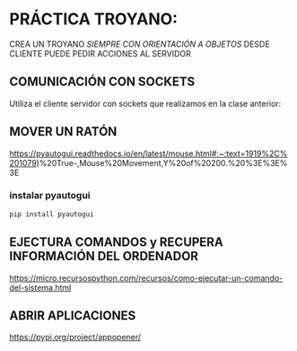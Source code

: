 # PRÁCTICA TROYANO:

CREA UN TROYANO *SIEMPRE CON ORIENTACIÓN A OBJETOS* DESDE CLIENTE PUEDE PEDIR ACCIONES AL SERVIDOR

## COMUNICACIÓN CON SOCKETS
Utiliza el cliente servidor con sockets que realizamos en la clase anterior:

## MOVER UN RATÓN
https://pyautogui.readthedocs.io/en/latest/mouse.html#:~:text=1919%2C%201079)%20True-,Mouse%20Movement,Y%20of%20200.%20%3E%3E%3E

### instalar pyautogui
``` python
pip install pyautogui
```

## EJECTURA COMANDOS y RECUPERA INFORMACIÓN DEL ORDENADOR
https://micro.recursospython.com/recursos/como-ejecutar-un-comando-del-sistema.html

## ABRIR APLICACIONES
https://pypi.org/project/appopener/


